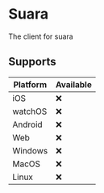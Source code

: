 # Suara
The client for suara

## Supports

| Platform      | Available |
| ------------- | --------- |
| iOS           | ❌        |
| watchOS       | ❌        |
| Android       | ❌        |
| Web           | ❌        |
| Windows       | ❌        |
| MacOS         | ❌        |
| Linux         | ❌        |
